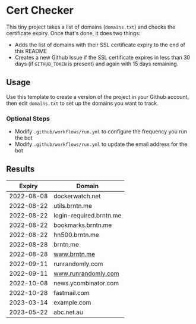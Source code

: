 # Cert Checker

This tiny project takes a list of domains (`domains.txt`) and checks the certificate expiry. Once that's done, it does two things:

- Adds the list of domains with their SSL certificate expiry to the end of this README
- Creates a new Github Issue if the SSL certificate expires in less than 30 days (if `GITHUB_TOKEN` is present) and again with 15 days remaining.


## Usage

Use this template to create a version of the project in your Github account, then edit `domains.txt` to set up the domains you want to track.


### Optional Steps

- Modify `.github/workflows/run.yml` to configure the frequency you run the bot
- Modify `.github/workflows/run.yml` to update the email address for the bot

## Results

| Expiry    | Domain   |
|-----------|----------|
| 2022-08-08 | dockerwatch.net |
| 2022-08-22 | utils.brntn.me |
| 2022-08-22 | login-required.brntn.me |
| 2022-08-22 | bookmarks.brntn.me |
| 2022-08-22 | hn500.brntn.me |
| 2022-08-28 | brntn.me |
| 2022-08-28 | www.brntn.me |
| 2022-09-11 | runrandomly.com |
| 2022-09-11 | www.runrandomly.com |
| 2022-10-08 | news.ycombinator.com |
| 2022-10-28 | fastmail.com |
| 2023-03-14 | example.com |
| 2023-05-22 | abc.net.au |
